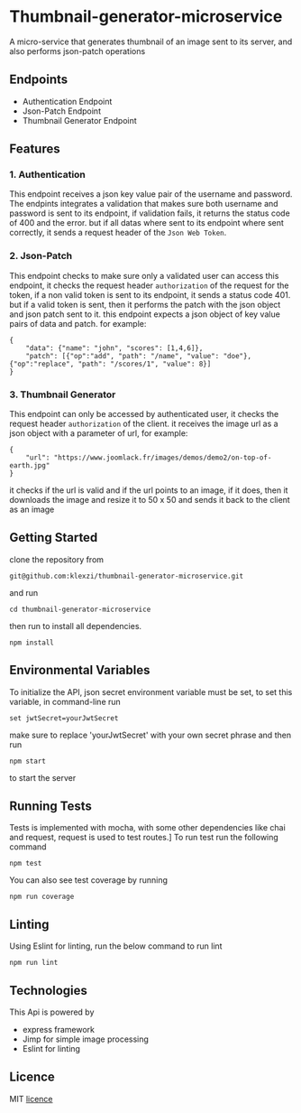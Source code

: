 # Thumbnail-generator-microservice
A micro-service that generates thumbnail of an image sent to its server, and also performs json-patch operations

## Endpoints
* Authentication Endpoint
* Json-Patch Endpoint
* Thumbnail Generator Endpoint

## Features
### 1. Authentication
This endpoint receives a json key value pair of the username and password. The endpints integrates a validation that makes sure both username and password is sent to its endpoint, if validation fails, it returns the status code of 400 and the error. but if all datas where sent to its endpoint where sent correctly, it sends a request header of the `Json Web Token`.

### 2. Json-Patch
This endpoint checks to make sure only a validated user can access this endpoint, it checks the request header `authorization` of the request for the token, if a non valid token is sent to its endpoint, it sends a status code 401. but if a valid token is sent, then it performs the patch with the json object and json patch sent to it. this endpoint expects a json object of key value pairs of data and patch. for example: 
```
{
	"data": {"name": "john", "scores": [1,4,6]},
	"patch": [{"op":"add", "path": "/name", "value": "doe"},{"op":"replace", "path": "/scores/1", "value": 8}]
}
```

### 3. Thumbnail Generator
This endpoint can only be accessed by authenticated user, it checks the request header `authorization` of the client. it receives the image url as a json object with a parameter of url, for example:
```
{
	"url": "https://www.joomlack.fr/images/demos/demo2/on-top-of-earth.jpg"
}
```
it checks if the url is valid and if the url points to an image, if it does, then it downloads the image and resize it to 50 x 50 and sends it back to the client as an image

## Getting Started
clone the repository from 
```
git@github.com:klexzi/thumbnail-generator-microservice.git
```
and run 
```
cd thumbnail-generator-microservice
```
then run to install all dependencies.
```
npm install
```
## Environmental Variables
To initialize the API, json secret environment variable must be set, to set this variable, in command-line run
```
set jwtSecret=yourJwtSecret
```
make sure to replace 'yourJwtSecret' with your own secret phrase and then run 
```
npm start
```
to start the server

## Running Tests
Tests is implemented with mocha, with some other dependencies like chai and request, request is used to test routes.]
To run test run the following command 
```
npm test
```
You can also see test coverage by running 
```
npm run coverage

```
## Linting
Using Eslint for linting, run the below command to run lint

```
npm run lint
```

## Technologies 
This Api is powered by 
- express framework
- Jimp for simple image processing
- Eslint for linting

## Licence
MIT [licence](https://github.com/klexzi/thumbnail-generator-microservice/blob/master/LICENSE)

